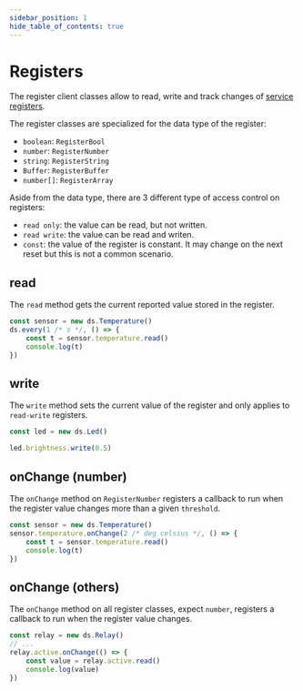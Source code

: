 ```yaml
---
sidebar_position: 1
hide_table_of_contents: true
---
```


# Registers

The register client classes allow to read, write and track changes of [service registers](https://microsoft.github.io/jacdac-docs/reference/protocol/#registers).

The register classes are specialized for the data type of the register:

- `boolean`: `RegisterBool`
- `number`: `RegisterNumber`
- `string`: `RegisterString`
- `Buffer`: `RegisterBuffer`
- `number[]`: `RegisterArray`

Aside from the data type, there are 3 different type of access control on registers:

- `read only`: the value can be read, but not written.
- `read write`: the value can be read and writen.
- `const`: the value of the register is constant. It may change on the next reset but this is not a common scenario.

## read

The `read` method gets the current reported value stored in the register.

```ts
const sensor = new ds.Temperature()
ds.every(1 /* s */, () => {
    const t = sensor.temperature.read()
    console.log(t)
})
```

## write

The `write` method sets the current value of the register and only applies to `read-write` registers.

```ts
const led = new ds.Led()

led.brightness.write(0.5)
```

## onChange (number)

The `onChange` method on `RegisterNumber` registers a callback to run when the register value changes more than a given `threshold`.

```ts
const sensor = new ds.Temperature()
sensor.temperature.onChange(2 /* deg celsius */, () => {
    const t = sensor.temperature.read()
    console.log(t)
})
```

## onChange (others)

The `onChange` method on all register classes, expect `number`, registers a callback to run when the register value changes.

```ts
const relay = new ds.Relay()
// ...
relay.active.onChange(() => {
    const value = relay.active.read()
    console.log(value)
})
```

